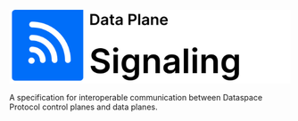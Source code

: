 ![](./docs/logo/dataplane.signaling.logo.svg)

A specification for interoperable communication between Dataspace Protocol control planes and data planes.
